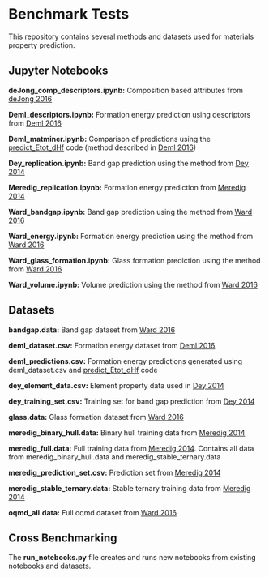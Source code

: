 # Benchmark Tests

This repository contains several methods and datasets used for materials property prediction. 

## Jupyter Notebooks

**deJong\_comp\_descriptors.ipynb:**
Composition based attributes from [deJong 2016](https://www.nature.com/articles/srep34256)

**Deml\_descriptors.ipynb:**
Formation energy prediction using descriptors from [Deml 2016](https://journals.aps.org/prb/abstract/10.1103/PhysRevB.93.085142)

**Deml\_matminer.ipynb:**
Comparison of predictions using the [predict\_Etot\_dHf](https://github.com/ademl/predict_Etot_dHf) code (method described in [Deml 2016](https://journals.aps.org/prb/abstract/10.1103/PhysRevB.93.085142))

**Dey\_replication.ipynb:**
Band gap prediction using the method from [Dey 2014](http://dx.doi.org/10.1016/j.commatsci.2013.10.016)

**Meredig\_replication.ipynb:**
Formation energy prediction from [Meredig 2014](https://journals.aps.org/prb/abstract/10.1103/PhysRevB.89.094104)

**Ward\_bandgap.ipynb:**
Band gap prediction using the method from [Ward 2016](https://www.nature.com/articles/npjcompumats201628)

**Ward\_energy.ipynb:**
Formation energy prediction using the method from [Ward 2016](https://www.nature.com/articles/npjcompumats201628)

**Ward\_glass\_formation.ipynb:**
Glass formation prediction using the method from [Ward 2016](https://www.nature.com/articles/npjcompumats201628)

**Ward\_volume.ipynb:**
Volume prediction using the method from [Ward 2016](https://www.nature.com/articles/npjcompumats201628)

## Datasets
**bandgap.data:**
Band gap dataset from [Ward 2016](https://www.nature.com/articles/npjcompumats201628)

**deml\_dataset.csv:**
Formation energy dataset from [Deml 2016](https://journals.aps.org/prb/abstract/10.1103/PhysRevB.93.085142)

**deml\_predictions.csv:**
Formation energy predictions generated using deml\_dataset.csv and [predict\_Etot\_dHf](https://github.com/ademl/predict_Etot_dHf) code

**dey\_element\_data.csv:**
Element property data used in [Dey 2014](http://dx.doi.org/10.1016/j.commatsci.2013.10.016)

**dey\_training\_set.csv:**
Training set for band gap prediction from [Dey 2014](http://dx.doi.org/10.1016/j.commatsci.2013.10.016)

**glass.data:**
Glass formation dataset from [Ward 2016](https://www.nature.com/articles/npjcompumats201628)

**meredig\_binary\_hull.data:**
Binary hull training data from [Meredig 2014](https://journals.aps.org/prb/abstract/10.1103/PhysRevB.89.094104)

**meredig\_full.data:**
Full training data from [Meredig 2014](https://journals.aps.org/prb/abstract/10.1103/PhysRevB.89.094104). Contains all data from meredig\_binary\_hull.data and meredig\_stable\_ternary.data

**meredig\_prediction\_set.csv:**
Prediction set from [Meredig 2014](https://journals.aps.org/prb/abstract/10.1103/PhysRevB.89.094104)

**meredig\_stable\_ternary.data:**
Stable ternary training data from [Meredig 2014](https://journals.aps.org/prb/abstract/10.1103/PhysRevB.89.094104)

**oqmd\_all.data:**
Full oqmd dataset from [Ward 2016](https://www.nature.com/articles/npjcompumats201628)

## Cross Benchmarking
The **run_notebooks.py** file creates and runs new notebooks from existing notebooks and datasets. 
